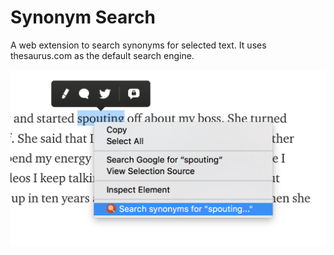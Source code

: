 # Synonym Search

A web extension to search synonyms for selected text. It uses thesaurus.com as the default search engine.

<img src="example.png" width="525" alt="Working example">